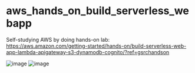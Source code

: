 # aws_hands_on_build_serverless_webapp
Self-studying AWS by doing hands-on lab: https://aws.amazon.com/getting-started/hands-on/build-serverless-web-app-lambda-apigateway-s3-dynamodb-cognito/?ref=gsrchandson


![image](https://user-images.githubusercontent.com/14899809/217127865-0053d761-9721-4001-8b3a-674ea9ef9295.png)
![image](https://user-images.githubusercontent.com/14899809/217127925-7a7b3e25-3f0d-4cf9-b6c3-3276a1940c22.png)

